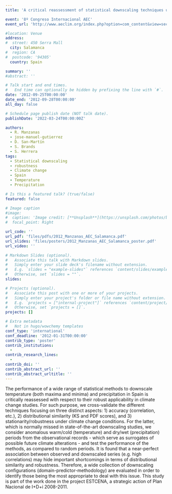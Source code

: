 ```yaml
---
title: 'A critical reassessment of statistical downscaling techniques under climate change conditions in Spain: Accuracy, distributional similarity and robustness'

event: '8º Congreso Internacional AEC'
event_url: 'http://www.aeclim.org/index.php?option=com_content&view=section&id=11&Itemid=78&lang=es'

#location: Venue
address:
#  street: 450 Serra Mall
  city: Salamanca
#  region: CA
#  postcode: '94305'
  country: Spain

summary: ''
#abstract: ''

# Talk start and end times.
#   End time can optionally be hidden by prefixing the line with `#`.
date: '2012-09-25T00:00:00'
date_end: '2012-09-28T00:00:00'
all_day: false

# Schedule page publish date (NOT talk date).
publishDate: '2022-03-24T00:00:00Z'

authors: 
  - R. Manzanas
  - jose-manuel-gutierrez
  - D. San-Martín
  - S. Brands
  - S. Herrera
tags: 
  - Statistical downscaling
  - robustness
  - Climate change
  - Spain
  - Temperature
  - Precipitation

# Is this a featured talk? (true/false)
featured: false

# Image caption
#image:
#  caption: 'Image credit: [**Unsplash**](https://unsplash.com/photos/bzdhc5b3Bxs)'
#  focal_point: Right

url_code: ''
url_pdf: 'files/pdfs/2012_Manzanas_AEC_Salamanca.pdf'
url_slides: 'files/posters/2012_Manzanas_AEC_Salamanca_poster.pdf'
url_video: ''

# Markdown Slides (optional).
#   Associate this talk with Markdown slides.
#   Simply enter your slide deck's filename without extension.
#   E.g. `slides = "example-slides"` references `content/slides/example-slides.md`.
#   Otherwise, set `slides = ""`.
slides:

# Projects (optional).
#   Associate this post with one or more of your projects.
#   Simply enter your project's folder or file name without extension.
#   E.g. `projects = ["internal-project"]` references `content/project/deep-learning/index.md`.
#   Otherwise, set `projects = []`.
projects: []

# Extra metadata
#   Not in hugo/wowchemy templates
conf_type: 'international'
conf_deadline: '2012-01-31T00:00:00'
contrib_type: 'poster'
contrib_institutions: 
  - 
contrib_research_lines: 
  - 
contrib_doi: ''
contrib_abstract_url: ''
contrib_abstract_urltitle: ''
---
```


The performance of a wide range of statistical methods to downscale temperature (both maxima and minima) and precipitation in Spain is critically reassessed with respect to their robust applicability in climate change studies. For such purpose, we cross-validate the different techniques focusing on three distinct aspects: 1) accuracy (correlation, etc.), 2) distributional similarity (KS and PDF scores), and 3) stationarity/robustness under climate change conditions. For the latter, which is normally missed in state-of-the-art downscaling studies, we consider anomalous warm/cold (temperature) and dry/wet (precipitation) periods from the observational records - which serve as surrogates of possible future climate alterations - and test the performance of the methods, as compared to random periods. It is found that a near-perfect association between observed and downscaled series (e.g. high correlations) may hide important shortcomings in terms of distributional similarity and robustness. Therefore, a wide collection of downscaling configurations (domain-predictor-methodology) are evaluated in order to identify those being the most appropriate to deal with this issue.
This study is part of the work done in the project ESTCENA, a strategic action of Plan Nacional de I+D+i 2008-2011.
